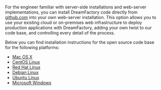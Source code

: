 For the engineer familiar with server-side installations and web-server implementations, you can install DreamFactory code directly from [github.com](http://github.com/dreamfactorysoftware/dsp-core) into your own web-server installation. This option allows you to use your existing cloud or on-premises web infrastructure to deploy production applications with DreamFactory, adding your own twist to our code base, and controlling every detail of the process.

Below you can find installation instructions for the open source code base for the following platforms:

* [Mac OS X](Install-Mac-OS-X)
* [CentOS Linux](Install-CentOS-RedHat)
* [Red Hat Linux](Install-CentOS-RedHat)
* [Debian Linux](Install-Debian-Ubuntu)
* [Ubuntu Linux](Install-Debian-Ubuntu)
* [Microsoft Windows](Install-Microsoft-Windows)
